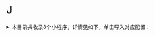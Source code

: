 # J
<details>
<summary>
本目录共收录8个小程序，详情见如下，单击导入对应配置：
</summary>

 自动导入功能依赖 [【神机模块】](https://raw.githubusercontent.com/zirawell/R-Store/main/Rule/Surge/Redirect/DivineEngine.sgmodule)
- [交通银行](https://surge.app/install-module?url=https%3A%2F%2Fraw.githubusercontent.com%2Fzirawell%2FR-Store%2Fmain%2FRule%2FSurge%2FAdblock%2FApplet%2FWechat%2FJ%2F%E4%BA%A4%E9%80%9A%E9%93%B6%E8%A1%8C%2Fbankcomm.sgmodule)
- [京东快递](https://surge.app/install-module?url=https%3A%2F%2Fraw.githubusercontent.com%2Fzirawell%2FR-Store%2Fmain%2FRule%2FSurge%2FAdblock%2FApplet%2FWechat%2FJ%2F%E4%BA%AC%E4%B8%9C%E5%BF%AB%E9%80%92%2Fjdexpress.sgmodule)
- [京东购物](https://surge.app/install-module?url=https%3A%2F%2Fraw.githubusercontent.com%2Fzirawell%2FR-Store%2Fmain%2FRule%2FSurge%2FAdblock%2FApplet%2FWechat%2FJ%2F%E4%BA%AC%E4%B8%9C%E8%B4%AD%E7%89%A9%2Fjd.sgmodule)
- [建融家园](https://surge.app/install-module?url=https%3A%2F%2Fraw.githubusercontent.com%2Fzirawell%2FR-Store%2Fmain%2FRule%2FSurge%2FAdblock%2FApplet%2FWechat%2FJ%2F%E5%BB%BA%E8%9E%8D%E5%AE%B6%E5%9B%AD%2FccbHome.sgmodule)
- [极兔快递](https://surge.app/install-module?url=https%3A%2F%2Fraw.githubusercontent.com%2Fzirawell%2FR-Store%2Fmain%2FRule%2FSurge%2FAdblock%2FApplet%2FWechat%2FJ%2F%E6%9E%81%E5%85%94%E5%BF%AB%E9%80%92%2Fjtexpress.sgmodule)
- [街电](https://surge.app/install-module?url=https%3A%2F%2Fraw.githubusercontent.com%2Fzirawell%2FR-Store%2Fmain%2FRule%2FSurge%2FAdblock%2FApplet%2FWechat%2FJ%2F%E8%A1%97%E7%94%B5%2Fjiediankeji.sgmodule)
- [金地广场](https://surge.app/install-module?url=https%3A%2F%2Fraw.githubusercontent.com%2Fzirawell%2FR-Store%2Fmain%2FRule%2FSurge%2FAdblock%2FApplet%2FWechat%2FJ%2F%E9%87%91%E5%9C%B0%E5%B9%BF%E5%9C%BA%2Fgemdale.sgmodule)
- [锦江酒店预定](https://surge.app/install-module?url=https%3A%2F%2Fraw.githubusercontent.com%2Fzirawell%2FR-Store%2Fmain%2FRule%2FSurge%2FAdblock%2FApplet%2FWechat%2FJ%2F%E9%94%A6%E6%B1%9F%E9%85%92%E5%BA%97%E9%A2%84%E5%AE%9A%2Fbestwehotel.sgmodule)

</details>